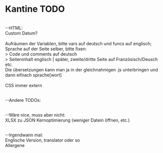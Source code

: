 # Kantine TODO

<br>--HTML:
<br>Custom Datum?
<br>
<br>Aufräumen der Variablen, bitte vars auf deutsch und funcs auf englisch;
<br>Sprache auf der Seite selber, bitte fixen:
<br>> Code und comments auf deutsch
<br>> Seiteninhalt englisch | später, zweite/dritte Seite auf Französisch/Deusch etc.
<br>Die übersetzungen kann man ja in der gleichnahmigen .js unterbringen und dann eifnach sprache[wort]
<br>
<br>CSS immer extern

<br>--Andere TODOs:

<br>--Wäre nice, muss aber nicht:
<br>XLSX zu JSON Kernoptimierung (weniger Datein öffnen, etc.)

<br>--Irgendwann mal:
<br>Englische Version, translator oder so
<br>Allergene
